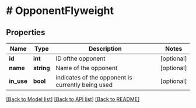 # # OpponentFlyweight

## Properties

Name | Type | Description | Notes
------------ | ------------- | ------------- | -------------
**id** | **int** | ID ofthe opponent | [optional]
**name** | **string** | Name of the opponent | [optional]
**in_use** | **bool** | indicates of the opponent is currently being used | [optional]

[[Back to Model list]](../../README.md#models) [[Back to API list]](../../README.md#endpoints) [[Back to README]](../../README.md)
